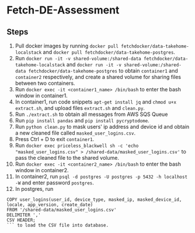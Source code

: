 # Fetch-DE-Assessment

## Steps
1. Pull docker images by running ```docker pull fetchdocker/data-takehome-localstack``` and ```docker pull fetchdocker/data-takehome-postgres```.
2. Run ```docker run -it -v shared-volume:/shared-data fetchdocker/data-takehome-localstack``` and ```docker run -it -v shared-volume:/shared-data fetchdocker/data-takehome-postgres``` to obtain ```container1``` and ```container2``` respectively, and create a shared volume for sharing files between two containers.
3. Run ```docker exec -it <container1_name> /bin/bash``` to enter the bash window in container1.
4. In container1, run code snippets ```apt-get install jq``` and ```chmod u+x extract.sh```, and upload files ```extract.sh``` and ```clean.py```.
5. Run ```./extract.sh``` to obtain all messages from AWS SQS Queue
6. Run ```pip install pandas``` and ```pip install pycryptodome```.
7. Run ```python clean.py``` to mask users' ip address and device id and obtain a new cleaned file called ```masked_user_logins.csv```.
8. Press Ctrl + D to exit ```container1```.
9. Run ```docker exec priceless_blackwell sh -c 'echo "masked_user_logins.csv" > /shared-data/masked_user_logins.csv'``` to pass the cleaned file to the shared volume.
10. Run ```docker exec -it <container2_name> /bin/bash``` to enter the bash window in container2.
11. In container2, run ```psql -d postgres -U postgres -p 5432 -h localhost -W``` and enter password ```postgres```.
12. In postgres, run
```
COPY user_logins(user_id, device_type, masked_ip, masked_device_id, locale, app_version, create_date)
FROM '/shared-data/masked_user_logins.csv'
DELIMITER ',' 
CSV HEADER;
``` to load the CSV file into database.
